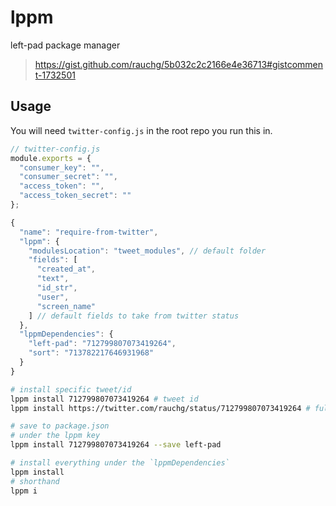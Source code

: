 lppm
====

left-pad package manager

>https://gist.github.com/rauchg/5b032c2c2166e4e36713#gistcomment-1732501

## Usage

You will need `twitter-config.js` in the root repo you run this in.

```js
// twitter-config.js
module.exports = {
  "consumer_key": "",
  "consumer_secret": "",
  "access_token": "",
  "access_token_secret": ""
};
```

```js
{
  "name": "require-from-twitter",
  "lppm": {
    "modulesLocation": "tweet_modules", // default folder
    "fields": [
      "created_at",
      "text",
      "id_str",
      "user",
      "screen_name"
    ] // default fields to take from twitter status
  },
  "lppmDependencies": {
    "left-pad": "712799807073419264",
    "sort": "713782217646931968"
  }
}
```

```bash
# install specific tweet/id
lppm install 712799807073419264 # tweet id 
lppm install https://twitter.com/rauchg/status/712799807073419264 # full url

# save to package.json
# under the lppm key
lppm install 712799807073419264 --save left-pad

# install everything under the `lppmDependencies`
lppm install
# shorthand
lppm i
```
